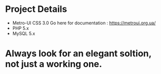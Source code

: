 
# Project Details

- Metro-UI CSS 3.0 Go here for documentation : https://metroui.org.ua/
- PHP 5.x
- MySQL 5.x

# Always look for an elegant soltion, not just a working one.

